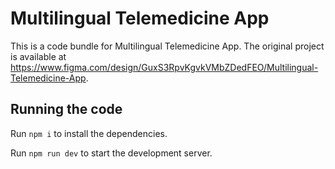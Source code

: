 
  # Multilingual Telemedicine App

  This is a code bundle for Multilingual Telemedicine App. The original project is available at https://www.figma.com/design/GuxS3RpvKgvkVMbZDedFEO/Multilingual-Telemedicine-App.

  ## Running the code

  Run `npm i` to install the dependencies.

  Run `npm run dev` to start the development server.
  